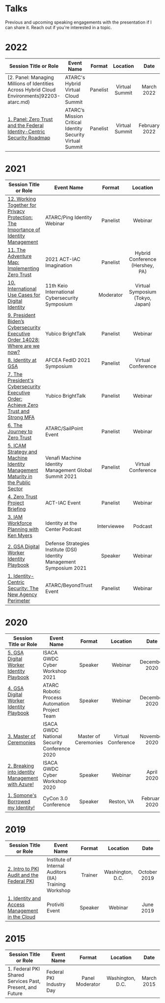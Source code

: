 # Talks

Previous and upcoming speaking engagements with the presentation if I can share it. Reach out if you're interested in a topic.

# 2022

| Session Title or Role | Event Name | Format | Location | Date |
| --------------------- | ---------- | :----: | :------: | :--: |
| [2. Panel: Managing Millions of Identities Across Hybrid Cloud Environments]92203-atarc.md) | ATARC's Hybrid Virtual Cloud Summit | Panelist | Virtual Summit | March 2022 |
| [1. Panel: Zero Trust and the Federal Identity-Centric Security Roadmap](2202-atarc.md) | ATARC’s Mission Critical Identity Security Virtual Summit | Panelist | Virtual Summit |  February 2022 | 

# 2021

| Session Title or Role | Event Name | Format | Location | Date |
| --------------------- | ---------- | :----: | :------: | :--: |
| [12. Working Together for Privacy Protection: The Importance of Identity Management](2112-atarc.md) | ATARC/Ping Identity Webinar | Panelist | Webinar | December 2021 |
| [11. The Adventure Map: Implementing Zero Trust](2111-actiac.md) | 2021 ACT-IAC Imagination | Panelist | Hybrid Conference (Hershey, PA) | November 2021 | 
| [10. International Use Cases for Digital Identity](2110-keio.md) | 11th Keio International Cybersecurity Symposium | Moderator | Virtual Symposium (Tokyo, Japan) | October 2021|
| [9. President Biden’s Cybersecurity Executive Order 14028: Where are we now?](2109-Yubico.md) | Yubico BrightTalk | Panelist | Webinar | September 2021 |
| [8. Identity at GSA](2108-Fedid.md) | AFCEA FedID 2021 Symposium | Panelist | Virtual Conference | August 2021 |
| [7. The President's Cybersecurity Executive Order: Achieve Zero Trust and Strong MFA](2106-Yubico.md) | Yubico BrightTalk |  Panelist | Webinar | June 2021 |
| [6. The Journey to Zero Trust](2106-SailPointZT.md) | ATARC/SailPoint Event | Panelist | Webinar | June 2021 |
| [5. ICAM Strategy and Machine Identity Management Maturity in the Public Sector](2105-VenafiSummit.md) | Venafi Machine Identity Management Global Summit 2021 | Panelist | Virtual Conference | May 2021 |
| [4. Zero Trust Project Briefing](2105-ACTIACZTProject.md) | ACT-IAC Event | Panelist | Webinar | May 2021 |
| [3. IAM Workforce Planning with Ken Myers](2104-IATCPodcast.md) | Identity at the Center Podcast | Interviewee | Podcast | April 2021 |
| [2. GSA Digital Worker Identity Playbook](2104-DSIIDMGSADWPlaybook.md) | Defense Strategies Institute (DSI) Identity Management Symposium 2021 | Speaker | Webinar | April 2021 |
| [1. Identity-Centric Security: The New Agency Perimeter](2104-ATARCIdentity.md) | ATARC/BeyondTrust Event | Panelist | Webinar | April 2021 |

# 2020

| Session Title or Role | Event Name | Format | Location | Date |
| --------------------- | ---------- | :----: | :------: | :--: |
| [5. GSA Digital Worker Identity Playbook](2012-VCWGSADWPlaybook.md) | ISACA GWDC Cyber Workshop 2021 | Speaker | Webinar | December 2020 |
| [4. GSA Digital Worker Identity Playbook](2012-ATARCDWPlaybook.md) | ATARC Robotic Process Automation Project Team | Speaker | Webinar | December 2020 |
| [3. Master of Ceremonies](2011-ISACAGWDCNatSec.md) | ISACA GWDC National Security Conference 2020 | Master of Ceremonies | Virtual Conference | November 2020 |
| [2. Breaking into identity Management with Azure!](2004-BreakingIdentity.md) | ISACA GWDC Cyber Workshop 2020 | Speaker | Webinar | April 2020 |
| [1. Somone's Borrowed my Identity!](2002-cycon3.md) | CyCon 3.0 Conference | Speaker | Reston, VA | February 2020 |

# 2019

| Session Title or Role | Event Name | Format | Location | Date |
| --------------------- | ---------- | :----: | :------: | :--: |
| [2. Intro to PKI Audit and the Federal PKI](1910-pkiaudit.md) | Institute of Internal Auditors (IIA) Training Workshop | Trainer | Washington, D.C. | October 2019 |
| [1. Identity and Access Management in the Cloud](1906-prowebinar.md) | Protiviti Event | Speaker | Webinar | June 2019 |

# 2015

| Session Title or Role | Event Name | Format | Location | Date |
| --------------------- | ---------- | :----: | :------: | :--: |
| 1. Federal PKI Shared Services Past, Present, and Future | Federal PKI Industry Day | Panel Moderator | Washington, D.C. | March 2015 |
